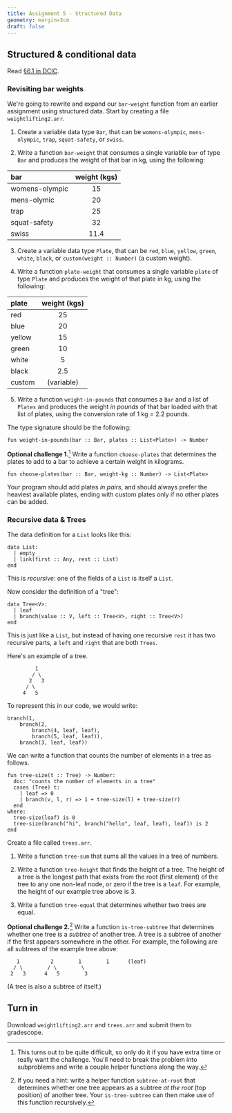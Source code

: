```yaml
---
title: Assignment 5 - Structured Data
geometry: margin=3cm
draft: false
---
```



## Structured & conditional data

Read [§6.1 in DCIC](https://dcic-world.org/2023-02-21/intro-struct-data.html).

### Revisiting bar weights

We're going to rewrite and expand our `bar-weight` function from an earlier assignment using structured data. Start by creating a file `weightlifting2.arr`.


1. Create a variable data type `Bar`, that can be `womens-olympic`, `mens-olympic`, `trap`, `squat-safety`, or `swiss`.

2. Write a function `bar-weight` that consumes a single variable `bar` of type `Bar` and produces the weight of that bar in kg, using the following:

|bar    | weight (kgs)|
|:-----| :---------: |
| womens-olympic| 15|
| mens-olymic | 20 |
| trap | 25 |
| squat-safety| 32 |
| swiss | 11.4 |

3. Create a variable data type `Plate`, that can be `red`, `blue`, `yellow`, `green`, `white`, `black`, or `custom(weight :: Number)` (a custom weight).

4. Write a function `plate-weight` that consumes a single variable `plate` of type `Plate` and produces the weight of that plate in kg, using the following:

|plate| weight (kgs)|
|:----|:-----:|
| red |   25  |
|blue |   20  |
|yellow| 15   |
| green | 10  |
| white | 5   |
| black | 2.5 |
| custom|(variable)| 


5. Write a function `weight-in-pounds` that consumes a `Bar` and a list of `Plates` and produces the weight _in pounds_ of that bar loaded with that list of plates, using the conversion rate of 1 kg = 2.2 pounds.

The type signature should be the following:

```fun weight-in-pounds(bar :: Bar, plates :: List<Plate>) -> Number```

__Optional challenge 1.__[^1] Write a function `choose-plates` that determines the plates to add to a bar to achieve a certain weight in kilograms. 

```fun choose-plates(bar :: Bar, weight-kg :: Number) -> List<Plate>```

Your program should add plates _in pairs_, and should always prefer the heaviest available plates, ending with custom plates only if no other plates can be added.

[^1]: This turns out to be quite difficult, so only do it if you have extra time or really want the challenge. You'll need to break the problem into subproblems and write a couple helper functions along the way.

### Recursive data & Trees

The data definition for a `List` looks like this:

```
data List:
  | empty
  | link(first :: Any, rest :: List)
end
```

This is _recursive_: one of the fields of a `List` is itself a `List`.


Now consider the definition of a "tree":

```
data Tree<V>:
  | leaf
  | branch(value :: V, left :: Tree<V>, right :: Tree<V>)
end
```

This is just like a `List`, but instead of having one recursive `rest` it has two recursive parts, a `left` and `right` that are both `Trees`.

Here's an example of a tree.
```
         1
        / \
       2   3
      / \
     4   5
```

To represent this in our code, we would write:

```
branch(1,
	branch(2,
		branch(4, leaf, leaf),
		branch(5, leaf, leaf)),
	branch(3, leaf, leaf))
```

We can write a function that counts the number of elements in a tree as follows.

```
fun tree-size(t :: Tree) -> Number:
  doc: "counts the number of elements in a tree"
  cases (Tree) t:
    | leaf => 0
    | branch(v, l, r) => 1 + tree-size(l) + tree-size(r)
  end
where:
  tree-size(leaf) is 0
  tree-size(branch("hi", branch("hello", leaf, leaf), leaf)) is 2
end
```

Create a file called `trees.arr`.

1. Write a function `tree-sum` that sums all the values in a tree of numbers.

2. Write a function `tree-height` that finds the height of a tree. The height of a tree is the longest path that exists from the root (first element) of the tree to any one non-leaf node, or zero if the tree is a `leaf`. For example, the height of our example tree above is 3.

3. Write a function `tree-equal` that determines whether two trees are equal.

__Optional challenge 2.__[^2] Write a function `is-tree-subtree` that determines whether one tree is a _subtree_ of another tree. A tree is a subtree of another if the first appears somewhere in the other. For example, the following are all subtrees of the example tree above:

```
   1          2        1        1      (leaf)
  / \        / \        \       
 2   3      4   5        3       
```

(A tree is also a subtree of itself.)

[^2]: If you need a hint: write a helper function `subtree-at-root` that determines whether one tree appears as a subtree _at the root_ (top position) of another tree. Your `is-tree-subtree` can then make use of this function recursively.



## Turn in

Download `weightlifting2.arr` and `trees.arr` and submit them to gradescope.
